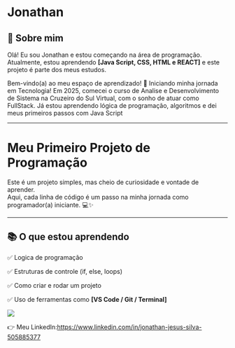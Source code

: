# Jonathan

## 👤 Sobre mim
Olá! Eu sou Jonathan e estou começando na área de programação.  
Atualmente, estou aprendendo **[Java Script, CSS, HTML e REACT]** e este projeto é parte dos meus estudos.

Bem-vindo(a) ao meu espaço de aprendizado! 🚀 
Iniciando minha jornada em Tecnologia! Em 2025, comecei o curso de Analise e Desenvolvimento de Sistema na Cruzeiro do Sul Virtual, com o sonho de atuar como FullStack. Já estou aprendendo lógica de programação, algoritmos e dei meus primeiros passos com Java Script 



---
# Meu Primeiro Projeto de Programação


Este é um projeto simples, mas cheio de curiosidade e vontade de aprender.  
Aqui, cada linha de código é um passo na minha jornada como programador(a) iniciante. 💻✨


---

## 📚 O que estou aprendendo

✅ Logica de programação

✅ Estruturas de controle (if, else, loops)  

✅ Como criar e rodar um projeto  

✅ Uso de ferramentas como **[VS Code / Git / Terminal]**


<img src="https://skillicons.dev/icons?i=html,css,react,javascript,git," /></br>



👉 Meu LinkedIn:https://www.linkedin.com/in/jonathan-jesus-silva-505885377 
